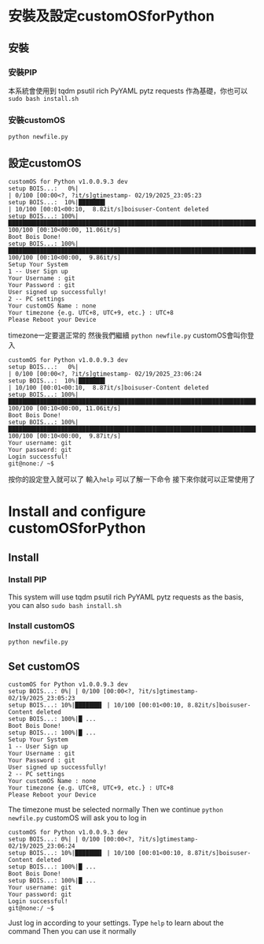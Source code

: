 # 安裝及設定customOSforPython
## 安裝
### 安裝PIP
本系統會使用到 tqdm psutil rich PyYAML pytz requests 作為基礎，你也可以`sudo bash install.sh`
### 安裝customOS
`python newfile.py`
## 設定customOS
```
customOS for Python v1.0.0.9.3 dev
setup BOIS...:   0%|                                                                                    | 0/100 [00:00<?, ?it/s]gtimestamp- 02/19/2025_23:05:23
setup BOIS...:  10%|███████▌                                                                   | 10/100 [00:01<00:10,  8.82it/s]boisuser-Content deleted 
setup BOIS...: 100%|██████████████████████████████████████████████████████████████████████████| 100/100 [00:10<00:00, 11.06it/s]
Boot Bois Done!
setup BOIS...: 100%|██████████████████████████████████████████████████████████████████████████| 100/100 [00:10<00:00,  9.86it/s]
Setup Your System
1 -- User Sign up
Your Username : git
Your Password : git
User signed up successfully!
2 -- PC settings
Your customOS Name : none
Your timezone {e.g. UTC+8, UTC+9, etc.} : UTC+8
Please Reboot your Device
```
timezone一定要選正常的
然後我們繼續 `python newfile.py`
customOS會叫你登入
```
customOS for Python v1.0.0.9.3 dev
setup BOIS...:   0%|                                                                                    | 0/100 [00:00<?, ?it/s]gtimestamp- 02/19/2025_23:06:24
setup BOIS...:  10%|███████▌                                                                   | 10/100 [00:01<00:10,  8.87it/s]boisuser-Content deleted 
setup BOIS...: 100%|██████████████████████████████████████████████████████████████████████████| 100/100 [00:10<00:00, 11.06it/s]
Boot Bois Done!
setup BOIS...: 100%|██████████████████████████████████████████████████████████████████████████| 100/100 [00:10<00:00,  9.87it/s]
Your username: git
Your password: git
Login successful!
git@none:/ ~$ 
```
按你的設定登入就可以了
輸入`help` 可以了解一下命令
接下來你就可以正常使用了

# Install and configure customOSforPython
## Install
### Install PIP
This system will use tqdm psutil rich PyYAML pytz requests as the basis, you can also `sudo bash install.sh`
### Install customOS
`python newfile.py`
## Set customOS
```
customOS for Python v1.0.0.9.3 dev
setup BOIS...: 0%| | 0/100 [00:00<?, ?it/s]gtimestamp- 02/19/2025_23:05:23
setup BOIS...: 10%|███████▌ | 10/100 [00:01<00:10, 8.82it/s]boisuser-Content deleted
setup BOIS...: 100%|█ ...
Boot Bois Done!
setup BOIS...: 100%|█ ...
Setup Your System
1 -- User Sign up
Your Username : git
Your Password : git
User signed up successfully!
2 -- PC settings
Your customOS Name : none
Your timezone {e.g. UTC+8, UTC+9, etc.} : UTC+8
Please Reboot your Device
```
The timezone must be selected normally
Then we continue `python newfile.py`
customOS will ask you to log in
```
customOS for Python v1.0.0.9.3 dev
setup BOIS...: 0%| | 0/100 [00:00<?, ?it/s]gtimestamp- 02/19/2025_23:06:24
setup BOIS...: 10%|███████▌ | 10/100 [00:01<00:10, 8.87it/s]boisuser-Content deleted
setup BOIS...: 100%|█ ...
Boot Bois Done!
setup BOIS...: 100%|█ ...
Your username: git
Your password: git
Login successful!
git@none:/ ~$
```
Just log in according to your settings.
Type `help` to learn about the command
Then you can use it normally
